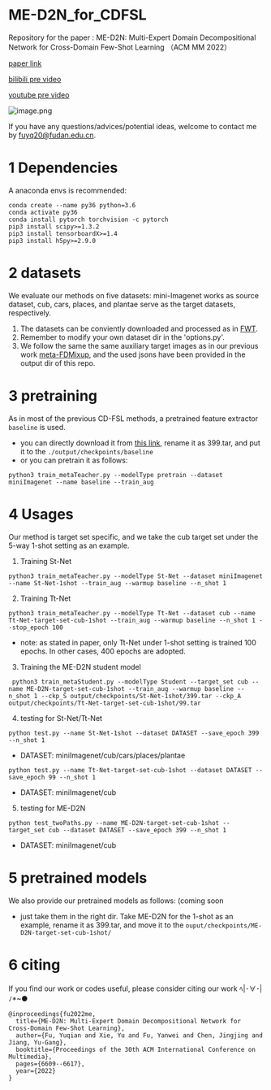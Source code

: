 # ME-D2N_for_CDFSL
Repository for the paper : 
ME-D2N: Multi-Expert Domain Decompositional Network for Cross-Domain Few-Shot Learning （ACM MM 2022）

[paper link](https://arxiv.org/pdf/2210.05280.pdf)

[bilibili pre video](https://www.bilibili.com/video/BV1GG4y1p7if/?vd_source=668a0bb77d7d7b855bde68ecea1232e7)

[youtube pre video](https://www.youtube.com/watch?v=crCoaBLuFeA)

![image.png](https://upload-images.jianshu.io/upload_images/9933353-4dbd80537b9d49a9.png?imageMogr2/auto-orient/strip%7CimageView2/2/w/1240)

If you have any questions/advices/potential ideas, welcome to contact me by fuyq20@fudan.edu.cn.


# 1 Dependencies
A anaconda envs is recommended:
```
conda create --name py36 python=3.6
conda activate py36
conda install pytorch torchvision -c pytorch
pip3 install scipy>=1.3.2
pip3 install tensorboardX>=1.4
pip3 install h5py>=2.9.0
```

# 2 datasets
We evaluate our methods on five datasets: mini-Imagenet works as source dataset, cub, cars, places, and plantae serve as the target datasets, respectively. 
1. The datasets can be conviently downloaded and processed as in [FWT](https://github.com/hytseng0509/CrossDomainFewShot).
2. Remember to modify your own dataset dir in the 'options.py'.
3. We follow the same the same auxiliary target images as in our previous work [meta-FDMixup](https://github.com/lovelyqian/Meta-FDMixup), and the used jsons have been provided in the output dir of this repo.

# 3 pretraining
As in most of the previous CD-FSL methods, a pretrained feature extractor `baseline`   is used.
- you can directly download it from [this link](), rename it as 399.tar, and put it to the `./output/checkpoints/baseline` 
- or you can pretrain it as follows:
```
python3 train_metaTeacher.py --modelType pretrain --dataset miniImagenet --name baseline --train_aug
```

# 4 Usages
Our method is target set specific, and we take the cub target set under the 5-way 1-shot setting as an example.

1. Training St-Net
```
python3 train_metaTeacher.py --modelType St-Net --dataset miniImagenet --name St-Net-1shot --train_aug --warmup baseline --n_shot 1
```

2. Training Tt-Net
```
python3 train_metaTeacher.py --modelType Tt-Net --dataset cub --name Tt-Net-target-set-cub-1shot --train_aug --warmup baseline --n_shot 1 --stop_epoch 100
```
- note: as stated in paper, only Tt-Net under 1-shot setting is trained 100 epochs. In other cases, 400 epochs are adopted.

3. Training the ME-D2N student model
```
 python3 train_metaStudent.py --modelType Student --target_set cub --name ME-D2N-target-set-cub-1shot --train_aug --warmup baseline --n_shot 1 --ckp_S output/checkpoints/St-Net-1shot/399.tar --ckp_A output/checkpoints/Tt-Net-target-set-cub-1shot/99.tar
```

4. testing for St-Net/Tt-Net
```
python test.py --name St-Net-1shot --dataset DATASET --save_epoch 399 --n_shot 1
```
- DATASET: miniImagenet/cub/cars/places/plantae  

```
python test.py --name Tt-Net-target-set-cub-1shot --dataset DATASET --save_epoch 99 --n_shot 1
```
- DATASET: miniImagenet/cub

5. testing for ME-D2N
```
python test_twoPaths.py --name ME-D2N-target-set-cub-1shot --target_set cub --dataset DATASET --save_epoch 399 --n_shot 1
```
- DATASET: miniImagenet/cub


# 5 pretrained models
We also provide our pretrained models as follows: (coming soon



- just take them in the right dir. Take ME-D2N for the 1-shot as an example, rename it as 399.tar, and move it to the `ouput/checkpoints/ME-D2N-target-set-cub-1shot/`

# 6 citing
If you find our work or codes useful, please consider citing our work ﾍ|･∀･|ﾉ*~●
```
@inproceedings{fu2022me,
  title={ME-D2N: Multi-Expert Domain Decompositional Network for Cross-Domain Few-Shot Learning},
  author={Fu, Yuqian and Xie, Yu and Fu, Yanwei and Chen, Jingjing and Jiang, Yu-Gang},
  booktitle={Proceedings of the 30th ACM International Conference on Multimedia},
  pages={6609--6617},
  year={2022}
}
```

